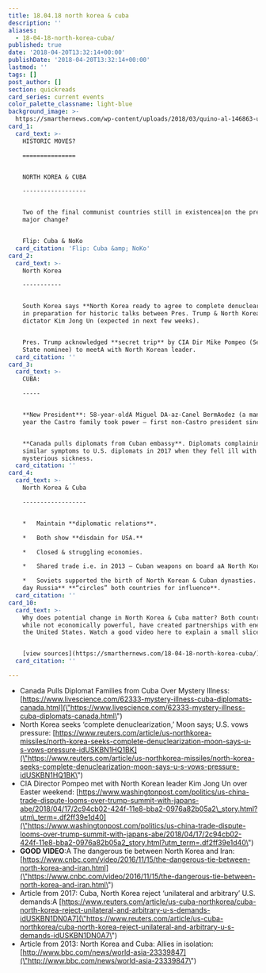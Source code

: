 ```yaml
---
title: 18.04.18 north korea & cuba
description: ''
aliases:
  - 18-04-18-north-korea-cuba/
published: true
date: '2018-04-20T13:32:14+00:00'
publishDate: '2018-04-20T13:32:14+00:00'
lastmod: ''
tags: []
post_author: []
section: quickreads
card_series: current events
color_palette_classname: light-blue
background_image: >-
  https://smarthernews.com/wp-content/uploads/2018/03/quino-al-146863-unsplash-scaled.jpg
card_1:
  card_text: >-
    HISTORIC MOVES?

    ===============


    NORTH KOREA & CUBA

    ------------------


    Two of the final communist countries still in existencea|on the precipice of
    major change?


    Flip: Cuba & NoKo
  card_citation: 'Flip: Cuba &amp; NoKo'
card_2:
  card_text: >-
    North Korea

    -----------


    South Korea says **North Korea ready to agree to complete denuclearization**
    in preparation for historic talks between Pres. Trump & North Korean
    dictator Kim Jong Un (expected in next few weeks).


    Pres. Trump acknowledged **secret trip** by CIA Dir Mike Pompeo (Sec of
    State nominee) to meetA with North Korean leader.
  card_citation: ''
card_3:
  card_text: >-
    CUBA:

    -----


    **New President**: 58-year-oldA Miguel DA-az-Canel BermAodez (a man born the
    year the Castro family took power – first non-Castro president since 1959).


    **Canada pulls diplomats from Cuban embassy**. Diplomats complaining of
    similar symptoms to U.S. diplomats in 2017 when they fell ill with a
    mysterious sickness.
  card_citation: ''
card_4:
  card_text: >-
    North Korea & Cuba

    ------------------


    *   Maintain **diplomatic relations**.

    *   Both show **disdain for USA.**

    *   Closed & struggling economies.

    *   Shared trade i.e. in 2013 – Cuban weapons on board aA North Korean ship.

    *   Soviets supported the birth of North Korean & Cuban dynasties. **Modern
    day Russia** **“circles” both countries for influence**.
  card_citation: ''
card_10:
  card_text: >-
    Why does potential change in North Korea & Cuba matter? Both countries,
    while not economically powerful, have created partnerships with enemies of
    the United States. Watch a good video here to explain a small slice of this:


    [view sources](https://smarthernews.com/18-04-18-north-korea-cuba/)
  card_citation: ''

---
```

*   Canada Pulls Diplomat Families from Cuba Over Mystery Illness: [https://www.livescience.com/62333-mystery-illness-cuba-diplomats-canada.html](\"https://www.livescience.com/62333-mystery-illness-cuba-diplomats-canada.html\")
*   North Korea seeks ‘complete denuclearization,’ Moon says; U.S. vows pressure: [https://www.reuters.com/article/us-northkorea-missiles/north-korea-seeks-complete-denuclearization-moon-says-u-s-vows-pressure-idUSKBN1HQ1BK](\"https://www.reuters.com/article/us-northkorea-missiles/north-korea-seeks-complete-denuclearization-moon-says-u-s-vows-pressure-idUSKBN1HQ1BK\")
*   CIA Director Pompeo met with North Korean leader Kim Jong Un over Easter weekend: [https://www.washingtonpost.com/politics/us-china-trade-dispute-looms-over-trump-summit-with-japans-abe/2018/04/17/2c94cb02-424f-11e8-bba2-0976a82b05a2\_story.html?utm\_term=.df2ff39e1d40](\"https://www.washingtonpost.com/politics/us-china-trade-dispute-looms-over-trump-summit-with-japans-abe/2018/04/17/2c94cb02-424f-11e8-bba2-0976a82b05a2_story.html?utm_term=.df2ff39e1d40\")
*   **GOOD VIDEO**:A The dangerous tie between North Korea and Iran: [https://www.cnbc.com/video/2016/11/15/the-dangerous-tie-between-north-korea-and-iran.html](\"https://www.cnbc.com/video/2016/11/15/the-dangerous-tie-between-north-korea-and-iran.html\")
*   Article from 2017: Cuba, North Korea reject ‘unilateral and arbitrary’ U.S. demands:A [https://www.reuters.com/article/us-cuba-northkorea/cuba-north-korea-reject-unilateral-and-arbitrary-u-s-demands-idUSKBN1DN0A7](\"https://www.reuters.com/article/us-cuba-northkorea/cuba-north-korea-reject-unilateral-and-arbitrary-u-s-demands-idUSKBN1DN0A7\")
*   Article from 2013: North Korea and Cuba: Allies in isolation: [http://www.bbc.com/news/world-asia-23339847](\"http://www.bbc.com/news/world-asia-23339847\")